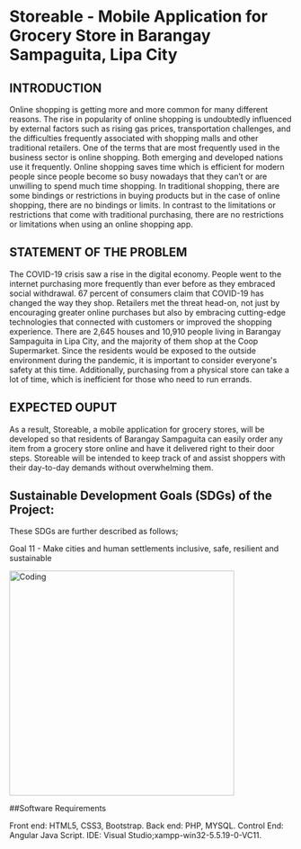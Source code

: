 # Storeable - Mobile Application for Grocery Store in  Barangay Sampaguita, Lipa City

## INTRODUCTION
Online shopping is getting more and more common for many different reasons. The rise in popularity of online shopping is undoubtedly influenced by external factors such as rising gas prices, transportation challenges, and the difficulties frequently associated with shopping malls and other traditional retailers. One of the terms that are most frequently used in the business sector is online shopping. Both emerging and developed nations use it frequently. Online shopping saves time which is efficient for modern people since people become so busy nowadays that they can’t or are unwilling to spend much time shopping. In traditional shopping, there are some bindings or restrictions in buying products but in the case of online shopping, there are no bindings or limits. In contrast to the limitations or restrictions that come with traditional purchasing, there are no restrictions or limitations when using an online shopping app.

## STATEMENT OF THE PROBLEM
The COVID-19 crisis saw a rise in the digital economy. People went to the internet purchasing more frequently than ever before as they embraced social withdrawal. 67 percent of consumers claim that COVID-19 has changed the way they shop. Retailers met the threat head-on, not just by encouraging greater online purchases but also by embracing cutting-edge  technologies that connected with customers or improved the shopping experience. 
There are 2,645 houses and 10,910 people living in Barangay Sampaguita in Lipa City, and the majority of them shop at the Coop Supermarket. Since the residents would be exposed to the outside environment during the pandemic, it is important to consider everyone's safety at this time. Additionally, purchasing from a physical store can take a lot of time, which is inefficient for those who need to run errands.

## EXPECTED OUPUT
As a result, Storeable, a mobile application for grocery stores, will be developed  so that residents of Barangay Sampaguita can easily order any item from a grocery store online and have it delivered right to their door steps. Storeable will be intended to keep track of and assist shoppers with their day-to-day demands without overwhelming them. 


## Sustainable Development Goals (SDGs) of the Project:

These SDGs are further described as follows;
  
  Goal 11 - Make cities and human settlements inclusive, safe, resilient and sustainable

<img align="center" alt="Coding" width="400" src="https://blogs.upm.es/eemove/wp-content/uploads/sites/922/2021/07/11_SDG_MakeEveryDayCount_Gifs_GDU.gif">


##Software Requirements

Front end: HTML5, CSS3, Bootstrap. Back end: PHP, MYSQL. Control End: Angular Java Script. IDE: Visual Studio;xampp-win32-5.5.19-0-VC11. 








